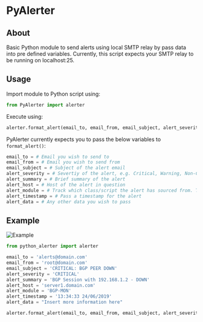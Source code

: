 # PyAlerter

## About
Basic Python module to send alerts using local SMTP relay by pass data into pre defined variables. Currently, this script expects your SMTP relay to be running on localhost:25.

## Usage
Import module to Python script using:
```python
from PyAlerter import alerter
```

Execute using:
```python
alerter.format_alert(email_to, email_from, email_subject, alert_severity, alert_summary, alert_host, alert_module, alert_timestamp, alert_data)
```

PyAlerter currently expects you to pass the below variables to `format_alert()`:
```python
email_to = # Email you wish to send to
email_from = # Email you wish to send from
email_subject = # Subject of the alert email
alert_severity = # Severtiy of the alert, e.g. Critical, Warning, Non-Critical etc.
alert_summary = # Brief summary of the alert
alert_host = # Host of the alert in question
alert_module = # Track which class/script the alert has sourced from. This is handy if there are multiple scripts reporting into PyAlerter
alert_timestamp = # Pass a timestamp for the alert
alert_data = # Any other data you wish to pass
```


## Example

![Example](https://i.imgur.com/RifVONK.png)

```python
from python_alerter import alerter

email_to = 'alerts@domain.com'
email_from = 'root@domain.com'
email_subject = 'CRITICAL: BGP PEER DOWN'
alert_severity = 'CRITICAL'
alert_summary = 'BGP Session with 192.168.1.2 - DOWN'
alert_host = 'server1.domain.com'
alert_module = 'BGP-MON'
alert_timestamp = '13:34:33 24/06/2019'
alert_data = "Insert more information here"

alerter.format_alert(email_to, email_from, email_subject, alert_severity, alert_summary, alert_host, alert_module, alert_timestamp, alert_data)
```
